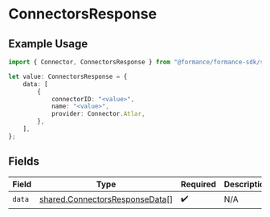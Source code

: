 # ConnectorsResponse

## Example Usage

```typescript
import { Connector, ConnectorsResponse } from "@formance/formance-sdk/sdk/models/shared";

let value: ConnectorsResponse = {
    data: [
        {
            connectorID: "<value>",
            name: "<value>",
            provider: Connector.Atlar,
        },
    ],
};
```

## Fields

| Field                                                                                   | Type                                                                                    | Required                                                                                | Description                                                                             |
| --------------------------------------------------------------------------------------- | --------------------------------------------------------------------------------------- | --------------------------------------------------------------------------------------- | --------------------------------------------------------------------------------------- |
| `data`                                                                                  | [shared.ConnectorsResponseData](../../../sdk/models/shared/connectorsresponsedata.md)[] | :heavy_check_mark:                                                                      | N/A                                                                                     |